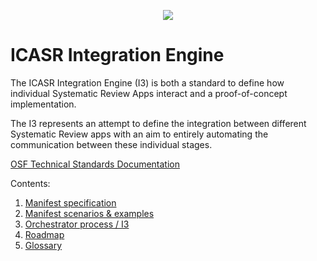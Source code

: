 <p align="center">
  <img src="https://raw.githubusercontent.com/icasr/I3/master/assets/logo/logo-grad-rounded-sm.png"/>
</p>

ICASR Integration Engine
===================================
The ICASR Integration Engine (I3) is both a standard to define how individual Systematic Review Apps interact and a proof-of-concept implementation.

The I3 represents an attempt to define the integration between different Systematic Review apps with an aim to entirely automating the communication between these individual stages.

[OSF Technical Standards Documentation](https://osf.io/3kd58)


Contents:

1. [Manifest specification](manifest.md)
2. [Manifest scenarios & examples](scenarios.md)
3. [Orchestrator process / I3](i3.md)
4. [Roadmap](roadmap.md)
5. [Glossary](glossary.md)

